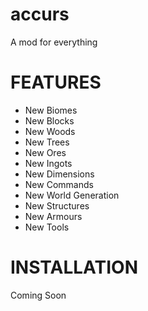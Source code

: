 # accurs
A mod for everything
>
# FEATURES
- New Biomes
- New Blocks
- New Woods
- New Trees
- New Ores
- New Ingots
- New Dimensions
- New Commands
- New World Generation
- New Structures
- New Armours
- New Tools
>
# INSTALLATION
Coming Soon
